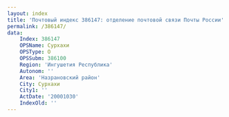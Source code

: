 ```yaml
---
layout: index
title: 'Почтовый индекс 386147: отделение почтовой связи Почты России'
permalink: /386147/
data:
    Index: 386147
    OPSName: Сурхахи
    OPSType: О
    OPSSubm: 386100
    Region: 'Ингушетия Республика'
    Autonom: ''
    Area: 'Назрановский район'
    City: Сурхахи
    City1: ''
    ActDate: '20001030'
    IndexOld: ''
---
```

